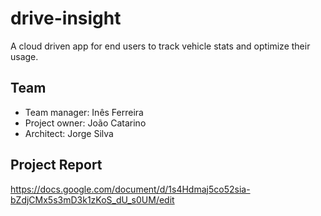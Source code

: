 # drive-insight
A cloud driven app for end users to track vehicle stats and optimize their usage.

## Team

- Team manager: Inês Ferreira
- Project owner: João Catarino
- Architect: Jorge Silva

## Project Report
https://docs.google.com/document/d/1s4Hdmaj5co52sia-bZdjCMx5s3mD3k1zKoS_dU_s0UM/edit
